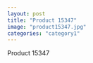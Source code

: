 ```yaml
---
layout: post
title: "Product 15347"
image: "product15347.jpg"
categories: "category1"
---
```

Product 15347
